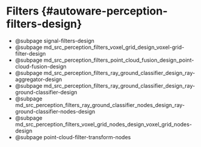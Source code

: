 Filters {#autoware-perception-filters-design}
=======

- @subpage signal-filters-design
- @subpage md_src_perception_filters_voxel_grid_design_voxel-grid-filter-design
- @subpage md_src_perception_filters_point_cloud_fusion_design_point-cloud-fusion-design
- @subpage md_src_perception_filters_ray_ground_classifier_design_ray-aggregator-design
- @subpage md_src_perception_filters_ray_ground_classifier_design_ray-ground-classifier-design
- @subpage md_src_perception_filters_ray_ground_classifier_nodes_design_ray-ground-classifier-nodes-design
- @subpage md_src_perception_filters_voxel_grid_nodes_design_voxel_grid_nodes-design
- @subpage point-cloud-filter-transform-nodes
